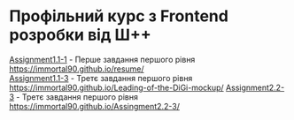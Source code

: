 # Профільний курс з Frontend розробки від Ш++

[Assignment1.1-1](Assignment1.1-1/) - Перше завдання першого рівня https://immortal90.github.io/resume/   
[Assignment1.1-3](Assignment1.1-3/) - Третє завдання першого рівня https://immortal90.github.io/Leading-of-the-DiGi-mockup/
[Assignment2.2-3](Assignment2.2-3/) - Третє завдання першого рівня https://immortal90.github.io/Assingment2.2-3/